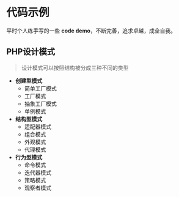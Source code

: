 # 代码示例
平时个人练手写的一些 **code demo**，不断完善，追求卓越，成全自我。

## PHP设计模式
>设计模式可以按照结构被分成三种不同的类型

- **创建型模式**
    - 简单工厂模式
    - 工厂模式
    - 抽象工厂模式
    - 单例模式
- **结构型模式**
    - 适配器模式
    - 组合模式
    - 外观模式
    - 代理模式
- **行为型模式**
    - 命令模式
    - 迭代器模式
    - 策略模式
    - 观察者模式